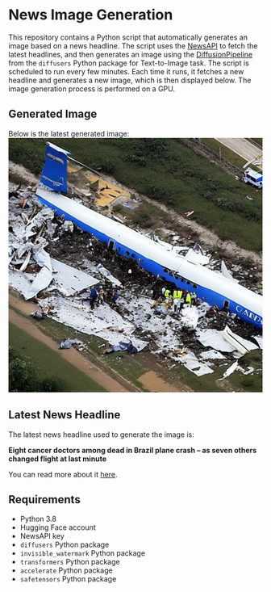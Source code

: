 # News Image Generation
This repository contains a Python script that automatically generates an image based on a news headline. The script uses the [NewsAPI](https://newsapi.org/) to fetch the latest headlines, and then generates an image using the [DiffusionPipeline](https://github.com/huggingface/diffusers) from the `diffusers` Python package for Text-to-Image task.
The script is scheduled to run every few minutes. Each time it runs, it fetches a new headline and generates a new image, which is then displayed below. The image generation process is performed on a GPU.

## Generated Image
Below is the latest generated image:
![Generated Image](image.png)

## Latest News Headline
The latest news headline used to generate the image is:

**Eight cancer doctors among dead in Brazil plane crash – as seven others changed flight at last minute**

You can read more about it [here](https://news.google.com/rss/articles/CBMirwFBVV95cUxOWjVlb01wOGlFbnRnOTVmNjFyU3Y0aHFhMWFWUDFzbzZHUm16T3h5TzUwd3o4TFVobHRZdFFnMHlrWG9GU1dfdnBPUnRaMTRSVXVscXhtNF8zVFBmdnd0anlYbG9ZdV9yUzY5T0VNU1hZb1RUVDBfNFB4aVhISnpoMVhjSWYtclFRRWdFdm4tMlk0WDBmMTlTQ21pdVVLcy1YbFNXOHE3ejdzRGRTeGxB?oc=5).

## Requirements
- Python 3.8
- Hugging Face account
- NewsAPI key
- `diffusers` Python package
- `invisible_watermark` Python package
- `transformers` Python package
- `accelerate` Python package
- `safetensors` Python package
